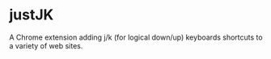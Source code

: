 justJK
======

A Chrome extension adding j/k (for logical down/up) keyboards shortcuts to a variety of web sites.